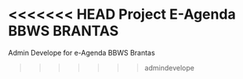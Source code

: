 ###
<<<<<<< HEAD
Project E-Agenda BBWS BRANTAS
=======

Admin Develope for e-Agenda BBWS Brantas
>>>>>>> admindevelope
